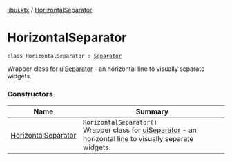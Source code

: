 [libui.ktx](../README.md) / [HorizontalSeparator](README.md)

# HorizontalSeparator

`class HorizontalSeparator : `[`Separator`](../-separator/README.md)

Wrapper class for [uiSeparator](../../libui/ui-separator.md) - an horizontal line to visually separate widgets.

### Constructors

| Name | Summary |
|---|---|
| [HorizontalSeparator](-horizontal-separator.md) | `HorizontalSeparator()`<br>Wrapper class for [uiSeparator](../../libui/ui-separator.md) - an horizontal line to visually separate widgets. |
